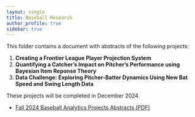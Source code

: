 ```yaml
---
layout: single
title: Baseball Research
author_profile: true
sidebar: true
---
```


This folder contains a document with abstracts of the following projects:
1. **Creating a Frontier League Player Projection System**
2. **Quantifying a Catcher’s Impact on Pitcher’s Performance using Bayesian Item Reponse Theory**
3. **Data Challenge: Exploring Pitcher-Batter Dynamics Using New Bat Speed and Swing Length Data**

These projects will be completed in December 2024.
- [Fall 2024 Baseball Analytics Projects Abstracts (PDF)](Fall%202024%20Baseball%20Analytics%20Projects%20Abstracts.pdf)

